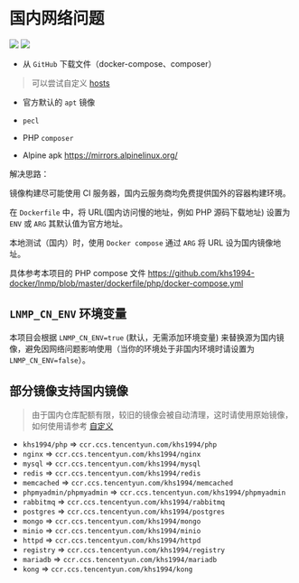 # 国内网络问题

[![](https://img.shields.io/badge/AD-%E8%85%BE%E8%AE%AF%E4%BA%91%E5%AE%B9%E5%99%A8%E6%9C%8D%E5%8A%A1-blue.svg)](https://cloud.tencent.com/redirect.php?redirect=10058&cps_key=3a5255852d5db99dcd5da4c72f05df61) [![](https://img.shields.io/badge/Support-%E8%85%BE%E8%AE%AF%E4%BA%91%E8%87%AA%E5%AA%92%E4%BD%93-brightgreen.svg)](https://cloud.tencent.com/developer/support-plan?invite_code=13vokmlse8afh)

* 从 `GitHub` 下载文件（docker-compose、composer）

> 可以尝试自定义 [hosts](https://github.com/khs1994-docker/lnmp/blob/master/config/etc/hosts)

* 官方默认的 `apt` 镜像

* `pecl`

* PHP `composer`

* Alpine apk https://mirrors.alpinelinux.org/

解决思路：

镜像构建尽可能使用 CI 服务器，国内云服务商均免费提供国外的容器构建环境。

在 `Dockerfile` 中，将 URL(国内访问慢的地址，例如 PHP 源码下载地址) 设置为 `ENV` 或 `ARG` 其默认值为官方地址。

本地测试（国内）时，使用 `Docker compose` 通过 `ARG` 将 URL 设为国内镜像地址。

具体参考本项目的 PHP compose 文件 https://github.com/khs1994-docker/lnmp/blob/master/dockerfile/php/docker-compose.yml

## `LNMP_CN_ENV` 环境变量

本项目会根据 `LNMP_CN_ENV=true` (默认，无需添加环境变量) 来替换源为国内镜像，避免因网络问题影响使用（当你的环境处于非国内环境时请设置为 `LNMP_CN_ENV=false`）。

## 部分镜像支持国内镜像

> 由于国内仓库配额有限，较旧的镜像会被自动清理，这时请使用原始镜像，如何使用请参考 [自定义](custom.md)

* `khs1994/php`           => `ccr.ccs.tencentyun.com/khs1994/php`
* `nginx`                 => `ccr.ccs.tencentyun.com/khs1994/nginx`
* `mysql`                 => `ccr.ccs.tencentyun.com/khs1994/mysql`
* `redis`                 => `ccr.ccs.tencentyun.com/khs1994/redis`
* `memcached`             => `ccr.ccs.tencentyun.com/khs1994/memcached`
* `phpmyadmin/phpmyadmin` => `ccr.ccs.tencentyun.com/khs1994/phpmyadmin`
* `rabbitmq`              => `ccr.ccs.tencentyun.com/khs1994/rabbitmq`
* `postgres`              => `ccr.ccs.tencentyun.com/khs1994/postgres`
* `mongo`                 => `ccr.ccs.tencentyun.com/khs1994/mongo`
* `minio`                 => `ccr.ccs.tencentyun.com/khs1994/minio`
* `httpd`                 => `ccr.ccs.tencentyun.com/khs1994/httpd`
* `registry`              => `ccr.ccs.tencentyun.com/khs1994/registry`
* `mariadb`               => `ccr.ccs.tencentyun.com/khs1994/mariadb`
* `kong`                  => `ccr.ccs.tencentyun.com/khs1994/kong`

